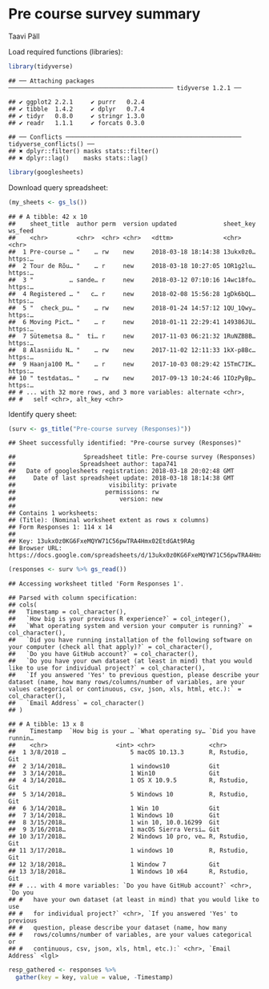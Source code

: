 Pre course survey summary
================
Taavi Päll

Load required functions (libraries):

``` r
library(tidyverse)
```

    ## ── Attaching packages ────────────────────────────────────────────── tidyverse 1.2.1 ──

    ## ✔ ggplot2 2.2.1     ✔ purrr   0.2.4
    ## ✔ tibble  1.4.2     ✔ dplyr   0.7.4
    ## ✔ tidyr   0.8.0     ✔ stringr 1.3.0
    ## ✔ readr   1.1.1     ✔ forcats 0.3.0

    ## ── Conflicts ───────────────────────────────────────────────── tidyverse_conflicts() ──
    ## ✖ dplyr::filter() masks stats::filter()
    ## ✖ dplyr::lag()    masks stats::lag()

``` r
library(googlesheets)
```

Download query spreadsheet:

``` r
(my_sheets <- gs_ls())
```

    ## # A tibble: 42 x 10
    ##    sheet_title  author perm  version updated             sheet_key ws_feed
    ##    <chr>        <chr>  <chr> <chr>   <dttm>              <chr>     <chr>  
    ##  1 Pre-course … "    … rw    new     2018-03-18 18:14:38 13ukx0z0… https:…
    ##  2 Tour de Rõu… "    … r     new     2018-03-18 10:27:05 1OR1g2lu… https:…
    ##  3 "          … sande… r     new     2018-03-12 07:10:16 14wc18fo… https:…
    ##  4 Registered … "   c… r     new     2018-02-08 15:56:28 1gDk6bQL… https:…
    ##  5 "  check_pu… "    … rw    new     2018-01-24 14:57:12 1QU_1Qwy… https:…
    ##  6 Moving Pict… "    … r     new     2018-01-11 22:29:41 149386JU… https:…
    ##  7 Sütemetsa 8… "  ti… r     new     2017-11-03 06:21:32 1RuNZBBB… https:…
    ##  8 Alasniidu N… "    … rw    new     2017-11-02 12:11:33 1kX-p8Bc… https:…
    ##  9 Haanja100 M… "    … r     new     2017-10-03 08:29:42 15TmC7IK… https:…
    ## 10 " testdatas… "    … rw    new     2017-09-13 10:24:46 1IOzPyBp… https:…
    ## # ... with 32 more rows, and 3 more variables: alternate <chr>,
    ## #   self <chr>, alt_key <chr>

Identify query sheet:

``` r
(surv <- gs_title("Pre-course survey (Responses)"))
```

    ## Sheet successfully identified: "Pre-course survey (Responses)"

    ##                   Spreadsheet title: Pre-course survey (Responses)
    ##                  Spreadsheet author: tapa741
    ##   Date of googlesheets registration: 2018-03-18 20:02:48 GMT
    ##     Date of last spreadsheet update: 2018-03-18 18:14:38 GMT
    ##                          visibility: private
    ##                         permissions: rw
    ##                             version: new
    ## 
    ## Contains 1 worksheets:
    ## (Title): (Nominal worksheet extent as rows x columns)
    ## Form Responses 1: 114 x 14
    ## 
    ## Key: 13ukx0z0KG6FxeMQYW71C56pwTRA4Hmx02EtdGAt9RAg
    ## Browser URL: https://docs.google.com/spreadsheets/d/13ukx0z0KG6FxeMQYW71C56pwTRA4Hmx02EtdGAt9RAg/

``` r
(responses <- surv %>% gs_read())
```

    ## Accessing worksheet titled 'Form Responses 1'.

    ## Parsed with column specification:
    ## cols(
    ##   Timestamp = col_character(),
    ##   `How big is your previous R experience?` = col_integer(),
    ##   `What operating system and version your computer is running?` = col_character(),
    ##   `Did you have running installation of the following software on your computer (check all that apply)?` = col_character(),
    ##   `Do you have GitHub account?` = col_character(),
    ##   `Do you have your own dataset (at least in mind) that you would like to use for individual project?` = col_character(),
    ##   `If you answered 'Yes' to previous question, please describe your dataset (name, how many rows/columns/number of variables, are your values categorical or continuous, csv, json, xls, html, etc.):` = col_character(),
    ##   `Email Address` = col_character()
    ## )

    ## # A tibble: 13 x 8
    ##    Timestamp  `How big is your … `What operating sy… `Did you have runnin…
    ##    <chr>                   <int> <chr>               <chr>                
    ##  1 3/8/2018 …                  5 macOS 10.13.3       R, Rstudio, Git      
    ##  2 3/14/2018…                  1 windows10           Git                  
    ##  3 3/14/2018…                  1 Win10               Git                  
    ##  4 3/14/2018…                  1 OS X 10.9.5         R, Rstudio, Git      
    ##  5 3/14/2018…                  5 Windows 10          R, Rstudio, Git      
    ##  6 3/14/2018…                  1 Win 10              Git                  
    ##  7 3/14/2018…                  1 Windows 10          Git                  
    ##  8 3/15/2018…                  1 win 10, 10.0.16299  Git                  
    ##  9 3/16/2018…                  1 macOS Sierra Versi… Git                  
    ## 10 3/17/2018…                  2 Windows 10 pro, ve… R, Rstudio, Git      
    ## 11 3/17/2018…                  1 windows 10          R, Rstudio, Git      
    ## 12 3/18/2018…                  1 Window 7            Git                  
    ## 13 3/18/2018…                  1 Windows 10 x64      R, Rstudio, Git      
    ## # ... with 4 more variables: `Do you have GitHub account?` <chr>, `Do you
    ## #   have your own dataset (at least in mind) that you would like to use
    ## #   for individual project?` <chr>, `If you answered 'Yes' to previous
    ## #   question, please describe your dataset (name, how many
    ## #   rows/columns/number of variables, are your values categorical or
    ## #   continuous, csv, json, xls, html, etc.):` <chr>, `Email Address` <lgl>

``` r
resp_gathered <- responses %>% 
  gather(key = key, value = value, -Timestamp)
```
